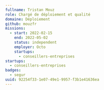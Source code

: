 ```yaml
---
fullname: Tristan Mouz
role: Chargé de déploiement et qualité
domaine: Déploiement
github: mouzfr
missions:
  - start: 2022-02-15
    end: 2022-05-02
    status: independent
    employer: Octo
    startups:
      - conseillers-entreprises
startups:
  - conseillers-entreprises
badges:
  - segur
uuid: 92254f33-1e07-49e1-9957-f3b1e41636ea
---
```

